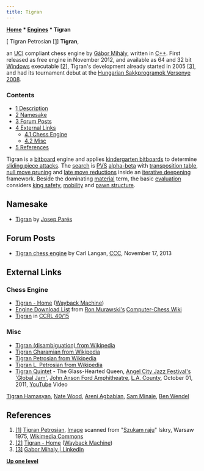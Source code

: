 ```yaml
---
title: Tigran
---
```

**[Home](Home "Home") \* [Engines](Engines "Engines") \* Tigran**



[ Tigran Petrosian <a id="cite-note-1" href="#cite-ref-1">[1]</a>
**Tigran**,  

an [UCI](UCI "UCI") compliant chess engine by [Gábor Mihály](G%C3%A1bor_Mih%C3%A1ly "Gábor Mihály"), written in [C++](Cpp "Cpp"). 
First released as free engine in November 2012, and available as 64 and 32 bit [Windows](Windows "Windows") executable 
<a id="cite-note-2" href="#cite-ref-2">[2]</a>, Tigran's development already started in 2005 
<a id="cite-note-3" href="#cite-ref-3">[3]</a>, 
and had its tournament debut at the [Hungarian Sakkprogramok Versenye 2008](MASPV_2008 "MASPV 2008"). 



### Contents


* [1 Description](#description)
* [2 Namesake](#namesake)
* [3 Forum Posts](#forum-posts)
* [4 External Links](#external-links)
	+ [4.1 Chess Engine](#chess-engine)
	+ [4.2 Misc](#misc)
* [5 References](#references)






Tigran is a [bitboard](Bitboards "Bitboards") engine and applies [kindergarten bitboards](Kindergarten_Bitboards "Kindergarten Bitboards") to determine [sliding piece attacks](Sliding_Piece_Attacks "Sliding Piece Attacks"). 
The [search](Search "Search") is [PVS](Principal_Variation_Search "Principal Variation Search") [alpha-beta](Alpha-Beta "Alpha-Beta") with [transposition table](Transposition_Table "Transposition Table"), [null move pruning](Null_Move_Pruning "Null Move Pruning") and [late move reductions](Late_Move_Reductions "Late Move Reductions") inside an [iterative deepening](Iterative_Deepening "Iterative Deepening") framework. 
Beside the dominating [material](Material "Material") term, the basic [evaluation](Evaluation "Evaluation") considers [king safety](King_Safety "King Safety"), [mobility](Mobility "Mobility") and [pawn structure](Pawn_Structure "Pawn Structure").



## Namesake


* [Tigran](Tigran_ES "Tigran ES") by [Josep Parés](Natalia_Par%C3%A9s "Natalia Parés")


## Forum Posts


* [Tigran chess engine](http://www.talkchess.com/forum/viewtopic.php?t=50110) by Carl Langan, [CCC](CCC "CCC"), November 17, 2013


## External Links


### Chess Engine


* [Tigran - Home](https://web.archive.org/web/20140128101142/http://tigran.swhu.tk/) ([Wayback Machine](https://en.wikipedia.org/wiki/Wayback_Machine))
* [Engine Download List](http://www.computer-chess.org/doku.php?id=computer_chess:wiki:download:engine_download_list) from [Ron Murawski's](Ron_Murawski "Ron Murawski") [Computer-Chess Wiki](http://computer-chess.org/doku.php?id=home)
* [Tigran](http://ccrl.chessdom.com/ccrl/4040/cgi/compare_engines.cgi?family=Tigran&print=Rating+list&print=Results+table&print=LOS+table&print=Ponder+hit+table&print=Eval+difference+table&print=Comopp+gamenum+table&print=Overlap+table&print=Score+with+common+opponents) in [CCRL 40/15](CCRL "CCRL")


### Misc


* [Tigran (disambiguation) from Wikipedia](https://en.wikipedia.org/wiki/Tigran_%28disambiguation%29)
* [Tigran Gharamian from Wikipedia](https://en.wikipedia.org/wiki/Tigran_Gharamian)
* [Tigran Petrosian from Wikipedia](https://en.wikipedia.org/wiki/Tigran_Petrosian)
* [Tigran L. Petrosian from Wikipedia](https://en.wikipedia.org/wiki/Tigran_L._Petrosian)
* [Tigran Quintet](https://angelcityjazz.com/explorations/tigran-quintet-at-angel-city-jazz-fest-2011/) - The Glass-Hearted Queen, [Angel City Jazz Festival's 'Global Jam'](https://angelcityjazz.com/angel-city-jazz-fest/), [John Anson Ford Amphitheatre](https://en.wikipedia.org/wiki/John_Anson_Ford_Amphitheatre), [L.A. County](https://en.wikipedia.org/wiki/Los_Angeles_County,_California), October 01, 2011, [YouTube](https://en.wikipedia.org/wiki/YouTube) Video


 [Tigran Hamasyan](Category:Tigran_Hamasyan "Category:Tigran Hamasyan"), [Nate Wood](https://en.wikipedia.org/wiki/Nate_Wood), [Areni Agbabian](https://www.deezer.com/us/artist/8511228/radio?autoplay=true), [Sam Minaie](https://www.facebook.com/sam.minaie), [Ben Wendel](https://en.wikipedia.org/wiki/Ben_Wendel)
 
## References


1. <a id="cite-ref-1" href="#cite-note-1">[1]</a>  [Tigran Petrosian](https://en.wikipedia.org/wiki/Tigran_Petrosian), [Image](https://en.wikipedia.org/wiki/File:Tigran_Petrosian_World_Chess_Champion.jpg) scanned from "[Szukam raju](https://www.goodreads.com/book/show/28241896-szukam-raju)" Iskry, Warsaw 1975, [Wikimedia Commons](https://en.wikipedia.org/wiki/Wikimedia_Commons)
2. <a id="cite-ref-2" href="#cite-note-2">[2]</a> [Tigran - Home](https://web.archive.org/web/20140128101142/http://tigran.swhu.tk/) ([Wayback Machine](https://en.wikipedia.org/wiki/Wayback_Machine))
3. <a id="cite-ref-3" href="#cite-note-3">[3]</a> [Gabor Mihaly | LinkedIn](http://www.linkedin.com/pub/gabor-mihaly/50/221/203)

**[Up one level](Engines "Engines")**







 
